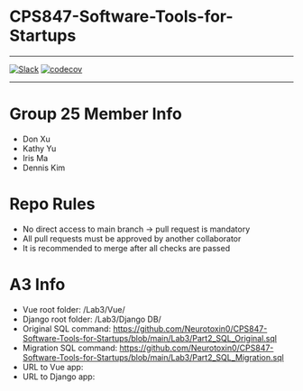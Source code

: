 # CPS847-Software-Tools-for-Startups

----

[1]: https://img.shields.io/badge/Slack-W23%20CPS%20847%20Group%2025-brightgreen
[2]: https://join.slack.com/t/w23cps847group25/signup

[![Slack][1]][2]
[![codecov](https://codecov.io/gh/Neurotoxin0/CPS847-Software-Tools-for-Startups/branch/main/graph/badge.svg?token=8Y9HQHNPGM)](https://codecov.io/gh/Neurotoxin0/CPS847-Software-Tools-for-Startups)

----

# Group 25 Member Info
+ Don Xu
+ Kathy Yu
+ Iris Ma
+ Dennis Kim

# Repo Rules
+ No direct access to main branch -> pull request is mandatory
+ All pull requests must be approved by another collaborator
+ It is recommended to merge after all checks are passed

# A3 Info
+ Vue root folder: /Lab3/Vue/
+ Django root folder: /Lab3/Django DB/
+ Original SQL command: https://github.com/Neurotoxin0/CPS847-Software-Tools-for-Startups/blob/main/Lab3/Part2_SQL_Original.sql
+ Migration SQL command: https://github.com/Neurotoxin0/CPS847-Software-Tools-for-Startups/blob/main/Lab3/Part2_SQL_Migration.sql
+ URL to Vue app: 
+ URL to Django app: 